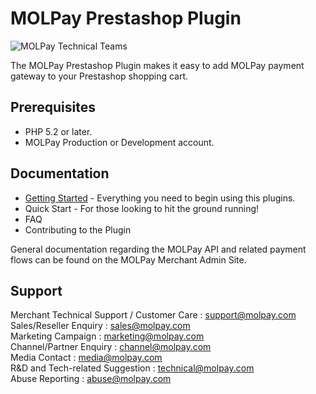 MOLPay Prestashop Plugin
=====================
![MOLPay Technical Teams](https://github.com/MOLPay/Prestashop_Plugin/wiki/images/molpay-developer.jpg)

The MOLPay Prestashop Plugin makes it easy to add MOLPay payment gateway to your Prestashop shopping cart.

Prerequisites
-------------

* PHP 5.2 or later.
* MOLPay Production or Development account.

Documentation
-------------

* [Getting Started](https://github.com/MOLPay/Prestashop_Plugin/wiki#getting-started) - Everything you need to begin using this plugins.
* Quick Start - For those looking to hit the ground running!
* FAQ
* Contributing to the Plugin

General documentation regarding the MOLPay API and related payment flows can be found on the MOLPay Merchant Admin Site.

Support
-------

Merchant Technical Support / Customer Care : support@molpay.com <br>
Sales/Reseller Enquiry : sales@molpay.com <br>
Marketing Campaign : marketing@molpay.com <br>
Channel/Partner Enquiry : channel@molpay.com <br>
Media Contact : media@molpay.com <br>
R&D and Tech-related Suggestion : technical@molpay.com <br>
Abuse Reporting : abuse@molpay.com
